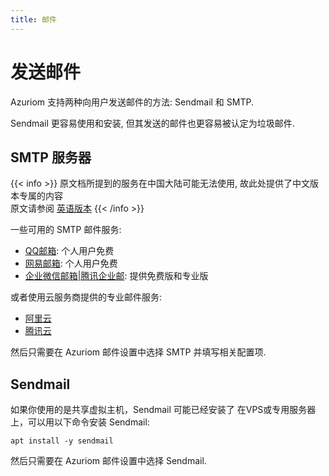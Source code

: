 ```yaml
---
title: 邮件
---
```


# 发送邮件

Azuriom 支持两种向用户发送邮件的方法: Sendmail 和 SMTP.

Sendmail 更容易使用和安装, 但其发送的邮件也更容易被认定为垃圾邮件.

## SMTP 服务器

{{< info >}}
原文档所提到的服务在中国大陆可能无法使用, 故此处提供了中文版本专属的内容  
原文请参阅 [英语版本](/en/docs/mails)
{{< /info >}}

一些可用的 SMTP 邮件服务:  
* [QQ邮箱](https://mail.qq.com/): 个人用户免费
* [网易邮箱](https://mail.163.com/): 个人用户免费
* [企业微信邮箱|腾讯企业邮](https://work.weixin.qq.com/mail/): 提供免费版和专业版

或者使用云服务商提供的专业邮件服务:
* [阿里云](https://www.aliyun.com/product/directmail)
* [腾讯云](https://cloud.tencent.com/product/ses)

然后只需要在 Azuriom 邮件设置中选择 SMTP 并填写相关配置项.

## Sendmail

如果你使用的是共享虚拟主机，Sendmail 可能已经安装了
在VPS或专用服务器上，可以用以下命令安装 Sendmail:
```
apt install -y sendmail
```

然后只需要在 Azuriom 邮件设置中选择 Sendmail.
